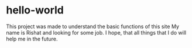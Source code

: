 # hello-world
This project was made to understand the basic functions of this site
My name is Rishat and looking for some job. I hope, that all things that I do will help me in the future.
